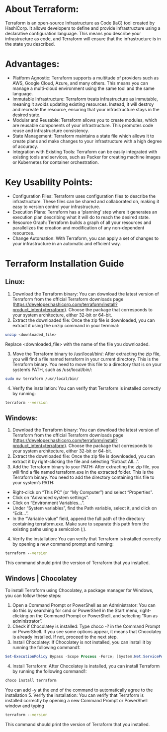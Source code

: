 # About Terraform:
Terraform is an open-source Infrastructure as Code (IaC) tool created by HashiCorp. It allows developers to define and provide infrastructure using a declarative configuration language. This means you describe your infrastructure as code, and Terraform will ensure that the infrastructure is in the state you described.

# Advantages:
- Platform Agnostic: Terraform supports a multitude of providers such as AWS, Google Cloud, Azure, and many others. This means you can manage a multi-cloud environment using the same tool and the same language.
- Immutable Infrastructure: Terraform treats infrastructure as immutable, meaning it avoids updating existing resources. Instead, it will destroy and recreate the resource, ensuring that your infrastructure stays in the desired state.
- Modular and Reusable: Terraform allows you to create modules, which are reusable components of your infrastructure. This promotes code reuse and infrastructure consistency.
- State Management: Terraform maintains a state file which allows it to create plans and make changes to your infrastructure with a high degree of accuracy.
- Integration with Existing Tools: Terraform can be easily integrated with existing tools and services, such as Packer for creating machine images or Kubernetes for container orchestration.

# Key Usability Points:
- Configuration Files: Terraform uses configuration files to describe the infrastructure. These files can be shared and collaborated on, making it easy to version control your infrastructure.
- Execution Plans: Terraform has a ‘planning’ step where it generates an execution plan describing what it will do to reach the desired state.
- Resource Graph: Terraform builds a graph of all your resources and parallelizes the creation and modification of any non-dependent resources.
- Change Automation: With Terraform, you can apply a set of changes to your infrastructure in an automatic and efficient way.


# Terraform Installation Guide

## Linux:
1. Download the Terraform binary: You can download the latest version of Terraform from the official Terraform downloads page (https://developer.hashicorp.com/terraform/install?product_intent=terraform). Choose the package that corresponds to your system architecture, either 32-bit or 64-bit.
2. Extract the downloaded file: Once the zip file is downloaded, you can extract it using the unzip command in your terminal:
```bash
unzip <downloaded_file>
```
Replace <downloaded_file> with the name of the file you downloaded.

3. Move the Terraform binary to /usr/local/bin/: After extracting the zip file, you will find a file named terraform in your current directory. This is the Terraform binary. You need to move this file to a directory that is on your system’s PATH, such as /usr/local/bin/:
```bash
sudo mv terraform /usr/local/bin/
```
4. Verify the installation: You can verify that Terraform is installed correctly by running:
```bash
terraform --version
```

## Windows:
1. Download the Terraform binary: You can download the latest version of Terraform from the official Terraform downloads page (https://developer.hashicorp.com/terraform/install?product_intent=terraform). Choose the package that corresponds to your system architecture, either 32-bit or 64-bit.
2. Extract the downloaded file: Once the zip file is downloaded, you can extract it by right-clicking the file and selecting “Extract All…”.
3. Add the Terraform binary to your PATH: After extracting the zip file, you will find a file named terraform.exe in the extracted folder. This is the Terraform binary. You need to add the directory containing this file to your system’s PATH:
- Right-click on “This PC” (or “My Computer”) and select “Properties”.
- Click on “Advanced system settings”.
- Click on “Environment Variables…”.
- Under “System variables”, find the Path variable, select it, and click on “Edit…”.
- In the “Variable value” field, append the full path of the directory containing terraform.exe. Make sure to separate this path from the existing paths using a semicolon (;).
4. Verify the installation: You can verify that Terraform is installed correctly by opening a new command prompt and running:
```cmd
terraform --version
```
This command should print the version of Terraform that you installed.

## Windows | Chocolatey
To install Terraform using Chocolatey, a package manager for Windows, you can follow these steps:
1. Open a Command Prompt or PowerShell as an Administrator: You can do this by searching for cmd or PowerShell in the Start menu, right-clicking on the Command Prompt or PowerShell, and selecting “Run as administrator”.
2. Check if Chocolatey is installed: Type choco -? in the Command Prompt or PowerShell. If you see some options appear, it means that Chocolatey is already installed. If not, proceed to the next step.
3. Install Chocolatey: If Chocolatey is not installed, you can install it by running the following command1:
```powershell
Set-ExecutionPolicy Bypass -Scope Process -Force; [System.Net.ServicePointManager]::SecurityProtocol = [System.Net.ServicePointManager]::SecurityProtocol -bor 3072; iex ((New-Object System.Net.WebClient).DownloadString('https://community.chocolatey.org/install.ps1'))
```
4. Install Terraform: After Chocolatey is installed, you can install Terraform by running the following command1:
```powershell
choco install terraform
```
You can add -y at the end of the command to automatically agree to the installation
5. Verify the installation: You can verify that Terraform is installed correctly by opening a new Command Prompt or PowerShell window and typing 
```cmd
terraform --version
```
This command should print the version of Terraform that you installed.
